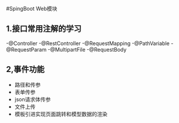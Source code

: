 #SpingBoot Web模块
## 1.接口常用注解的学习
-@Controller
-@RestController
-@RequestMapping
-@PathVariable
-@RequestParam
-@MultipartFile
-@RequestBody



## 2,事件功能
- 路径和传参
- 表单传参
- json请求体传参
- 文件上传
- 模板引进实现页面跳转和模型数据的渲染